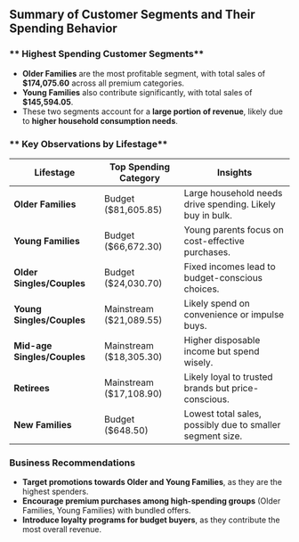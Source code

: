 ## **Summary of Customer Segments and Their Spending Behavior**

### ** Highest Spending Customer Segments**
- **Older Families** are the most profitable segment, with total sales of **$174,075.60** across all premium categories.
- **Young Families** also contribute significantly, with total sales of **$145,594.05**.
- These two segments account for a **large portion of revenue**, likely due to **higher household consumption needs**.

### ** Key Observations by Lifestage**

| **Lifestage**               | **Top Spending Category**    | **Insights** |
|-----------------------------|-----------------------------|--------------|
| **Older Families**          | Budget ($81,605.85)        | Large household needs drive spending. Likely buy in bulk. |
| **Young Families**          | Budget ($66,672.30)        | Young parents focus on cost-effective purchases. |
| **Older Singles/Couples**   | Budget ($24,030.70)        | Fixed incomes lead to budget-conscious choices. |
| **Young Singles/Couples**   | Mainstream ($21,089.55)    | Likely spend on convenience or impulse buys. |
| **Mid-age Singles/Couples** | Mainstream ($18,305.30)    | Higher disposable income but spend wisely. |
| **Retirees**                | Mainstream ($17,108.90)    | Likely loyal to trusted brands but price-conscious. |
| **New Families**            | Budget ($648.50)           | Lowest total sales, possibly due to smaller segment size. |


### **Business Recommendations**
- **Target promotions towards Older and Young Families**, as they are the highest spenders.
- **Encourage premium purchases among high-spending groups** (Older Families, Young Families) with bundled offers.
- **Introduce loyalty programs for budget buyers**, as they contribute the most overall revenue.


